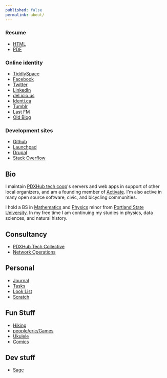 ```yaml
---
published: false
permalink: about/
---
```


<div class="panel pull-right">

### Resume

 * [HTML](http://erics-blog.pdxhub.org/pages/eric_drechsel_resume.html)
 * [PDF](http://erics-blog.pdxhub.org/pages/eric_drechsel_resume.pdf)

### Online identity

 * [TiddlySpace](http://eric.tiddlyspace.com)
 * [Facebook](http://www.facebook.com/ericdrex)
 * [Twitter](http://twitter.com/edrex)
 * [LinkedIn](http://www.linkedin.com/pub/eric-drechsel/14/2b6/b67)
 * [del.icio.us](http://delicious.com/ericdrex)
 * [Identi.ca](http://identi.ca/edrex)
 * [Tumblr](http://3by5.tumblr.com/)
 * [Last FM](http://www.last.fm/user/edrex)
 * [Old Blog](http://erics-blog.pdxhub.org)

### Development sites

 * [Github](http://github.com/edrex)
 * [Launchpad](https://bugs.launchpad.net/~ericdrex)
 * [Drupal](http://drupal.org/user/14325)
 * [Stack Overflow](http://stackoverflow.com/users/114581)

</div>

## Bio
I maintain [PDXHub tech coop](http://pdxhub.org)'s servers and web apps in support of other local organizers, and am a founding member of [Activate](http://activatehub.org/). I'm also active in many open source software, civic, and bicycling communities.

I hold a BS in [Mathematics](http://math.pdx.edu/) and [Physics](http://physics.pdx.edu/) minor from [Portland State University](http://pdx.edu/). In my free time I am continuing my studies in physics, data sciences, and natural history.

## Consultancy

 * [PDXHub Tech Collective](http://wiki.pdxhub.org/)
 * [Network Operations](http://wiki.pdxhub.org/ops)

## Personal

 * [Journal](http://wiki.pdxhub.org/people/eric/journal)
 * [Tasks](http://wiki.pdxhub.org/people/eric/tasks)
 * [Look List](http://wiki.pdxhub.org/people/eric/look_list/)
 * [Scratch](http://wiki.pdxhub.org/people/eric/scratch)

## Fun Stuff

 * [Hiking](http://erics-blog.pdxhub.org/wanderer)
 * [people/eric/Games]()
 * [Ukulele](http://wiki.pdxhub.org/people/eric/ukulele/)
 * [Comics](http://wiki.pdxhub.org/people/eric/comics/)

## Dev stuff

 * [Sage](http://wiki.pdxhub.org/people/eric/sage/)